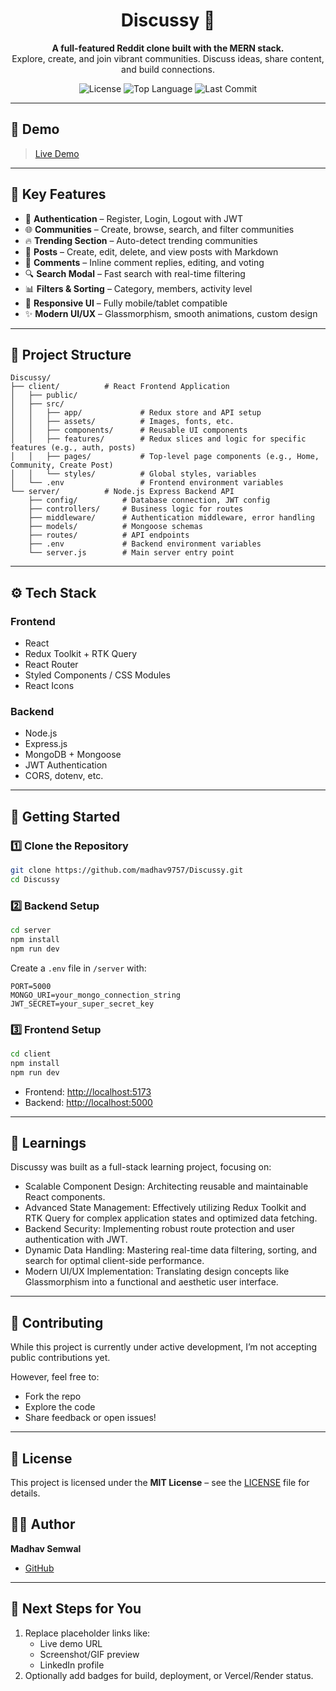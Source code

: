 
<h1 align="center">Discussy 🚀</h1>

<p align="center">
  <strong>A full-featured Reddit clone built with the MERN stack.</strong><br/>
  Explore, create, and join vibrant communities. Discuss ideas, share content, and build connections.
</p>

<p align="center">
  <img src="https://img.shields.io/github/license/madhav9757/Discussy" alt="License" />
  <img src="https://img.shields.io/github/languages/top/madhav9757/Discussy" alt="Top Language" />
  <img src="https://img.shields.io/github/last-commit/madhav9757/Discussy" alt="Last Commit" />
</p>

---

## 📸 Demo

> [Live Demo](https://discussy-madhavs-projects-45ed597c.vercel.app/) 

---

## 🧩 Key Features

- 🔐 **Authentication** – Register, Login, Logout with JWT
- 🌐 **Communities** – Create, browse, search, and filter communities
- 🔥 **Trending Section** – Auto-detect trending communities
- 📝 **Posts** – Create, edit, delete, and view posts with Markdown
- 💬 **Comments** – Inline comment replies, editing, and voting
- 🔍 **Search Modal** – Fast search with real-time filtering
- 📊 **Filters & Sorting** – Category, members, activity level
- 🎯 **Responsive UI** – Fully mobile/tablet compatible
- ✨ **Modern UI/UX** – Glassmorphism, smooth animations, custom design

---

## 📂 Project Structure

```
Discussy/
├── client/          # React Frontend Application
│   ├── public/
│   ├── src/
│   │   ├── app/             # Redux store and API setup
│   │   ├── assets/          # Images, fonts, etc.
│   │   ├── components/      # Reusable UI components
│   │   ├── features/        # Redux slices and logic for specific features (e.g., auth, posts)
│   │   ├── pages/           # Top-level page components (e.g., Home, Community, Create Post)
│   │   └── styles/          # Global styles, variables
│   └── .env                 # Frontend environment variables
└── server/          # Node.js Express Backend API
    ├── config/          # Database connection, JWT config
    ├── controllers/     # Business logic for routes
    ├── middleware/      # Authentication middleware, error handling
    ├── models/          # Mongoose schemas
    ├── routes/          # API endpoints
    ├── .env             # Backend environment variables
    └── server.js        # Main server entry point
```

---

## ⚙️ Tech Stack

### Frontend
- React
- Redux Toolkit + RTK Query
- React Router
- Styled Components / CSS Modules
- React Icons

### Backend
- Node.js
- Express.js
- MongoDB + Mongoose
- JWT Authentication
- CORS, dotenv, etc.

---

## 🚀 Getting Started

### 1️⃣ Clone the Repository
```bash
git clone https://github.com/madhav9757/Discussy.git
cd Discussy
```

### 2️⃣ Backend Setup
```bash
cd server
npm install
npm run dev
```

Create a `.env` file in `/server` with:
```env
PORT=5000
MONGO_URI=your_mongo_connection_string
JWT_SECRET=your_super_secret_key
```

### 3️⃣ Frontend Setup
```bash
cd client
npm install
npm run dev
```

- Frontend: [http://localhost:5173](http://localhost:5173)  
- Backend: [http://localhost:5000](http://localhost:5000)

---

## 🧠 Learnings

Discussy was built as a full-stack learning project, focusing on:

 - Scalable Component Design: Architecting reusable and maintainable React components.
 - Advanced State Management: Effectively utilizing Redux Toolkit and RTK Query for complex application states and optimized data fetching.
 - Backend Security: Implementing robust route protection and user authentication with JWT.
 - Dynamic Data Handling: Mastering real-time data filtering, sorting, and search for optimal client-side performance.
 - Modern UI/UX Implementation: Translating design concepts like Glassmorphism into a functional and aesthetic user interface.

---

## 🤝 Contributing

While this project is currently under active development, I’m not accepting public contributions yet.

However, feel free to:
- Fork the repo
- Explore the code
- Share feedback or open issues!

---

## 📄 License

This project is licensed under the **MIT License** – see the [LICENSE](LICENSE) file for details.

## 👨‍💻 Author

**Madhav Semwal**  
- [GitHub](https://github.com/madhav9757)  

---

## 📌 Next Steps for You

1. Replace placeholder links like:
   - Live demo URL
   - Screenshot/GIF preview
   - LinkedIn profile
2. Optionally add badges for build, deployment, or Vercel/Render status.
